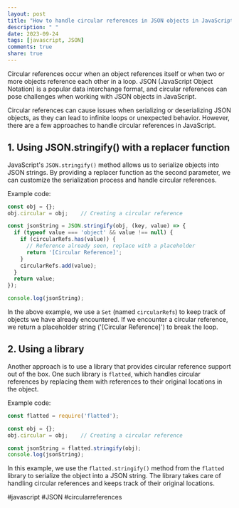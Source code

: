 ```yaml
---
layout: post
title: "How to handle circular references in JSON objects in JavaScript."
description: " "
date: 2023-09-24
tags: [javascript, JSON]
comments: true
share: true
---
```


Circular references occur when an object references itself or when two or more objects reference each other in a loop. JSON (JavaScript Object Notation) is a popular data interchange format, and circular references can pose challenges when working with JSON objects in JavaScript.

Circular references can cause issues when serializing or deserializing JSON objects, as they can lead to infinite loops or unexpected behavior. However, there are a few approaches to handle circular references in JavaScript.

## 1. Using JSON.stringify() with a replacer function

JavaScript's `JSON.stringify()` method allows us to serialize objects into JSON strings. By providing a replacer function as the second parameter, we can customize the serialization process and handle circular references. 

Example code:

```javascript
const obj = {};
obj.circular = obj;    // Creating a circular reference

const jsonString = JSON.stringify(obj, (key, value) => {
  if (typeof value === 'object' && value !== null) {
    if (circularRefs.has(value)) {
      // Reference already seen, replace with a placeholder
      return '[Circular Reference]';
    }
    circularRefs.add(value);
  }
  return value;
});

console.log(jsonString);
```

In the above example, we use a `Set` (named `circularRefs`) to keep track of objects we have already encountered. If we encounter a circular reference, we return a placeholder string ('[Circular Reference]') to break the loop. 

## 2. Using a library

Another approach is to use a library that provides circular reference support out of the box. One such library is `flatted`, which handles circular references by replacing them with references to their original locations in the object.

Example code:

```javascript
const flatted = require('flatted');

const obj = {};
obj.circular = obj;    // Creating a circular reference

const jsonString = flatted.stringify(obj);
console.log(jsonString);
```

In this example, we use the `flatted.stringify()` method from the `flatted` library to serialize the object into a JSON string. The library takes care of handling circular references and keeps track of their original locations.

#javascript #JSON #circularreferences